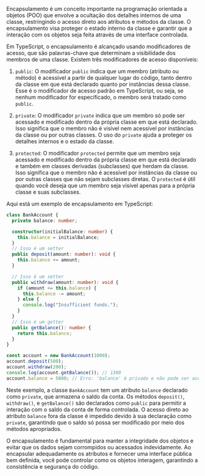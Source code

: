 Encapsulamento é um conceito importante na programação orientada a objetos (POO) que envolve a ocultação dos detalhes internos de uma classe, restringindo o acesso direto aos atributos e métodos da classe. O encapsulamento visa proteger o estado interno da classe e garantir que a interação com os objetos seja feita através de uma interface controlada.

Em TypeScript, o encapsulamento é alcançado usando modificadores de acesso, que são palavras-chave que determinam a visibilidade dos membros de uma classe. Existem três modificadores de acesso disponíveis:

1. `public`: O modificador `public` indica que um membro (atributo ou método) é acessível a partir de qualquer lugar do código, tanto dentro da classe em que está declarado quanto por instâncias dessa classe. Esse é o modificador de acesso padrão em TypeScript, ou seja, se nenhum modificador for especificado, o membro será tratado como `public`.

2. `private`: O modificador `private` indica que um membro só pode ser acessado e modificado dentro da própria classe em que está declarado. Isso significa que o membro não é visível nem acessível por instâncias da classe ou por outras classes. O uso do `private` ajuda a proteger os detalhes internos e o estado da classe.

3. `protected`: O modificador `protected` permite que um membro seja acessado e modificado dentro da própria classe em que está declarado e também em classes derivadas (subclasses) que herdam da classe. Isso significa que o membro não é acessível por instâncias da classe ou por outras classes que não sejam subclasses diretas. O `protected` é útil quando você deseja que um membro seja visível apenas para a própria classe e suas subclasses.

Aqui está um exemplo de encapsulamento em TypeScript:

```typescript
class BankAccount {
  private balance: number;

  constructor(initialBalance: number) {
    this.balance = initialBalance;
  }
  // Isso é um setter
  public deposit(amount: number): void {
    this.balance += amount;
  }

  // Isso é um setter
  public withdraw(amount: number): void {
    if (amount <= this.balance) {
      this.balance -= amount;
    } else {
      console.log("Insufficient funds.");
    }
  }
  // Isso é um getter
  public getBalance(): number {
    return this.balance;
  }
}

const account = new BankAccount(1000);
account.deposit(500);
account.withdraw(200);
console.log(account.getBalance()); // 1300
account.balance = 5000; // Erro: 'balance' é privado e não pode ser acessado externamente
```

Neste exemplo, a classe `BankAccount` tem um atributo `balance` declarado como `private`, que armazena o saldo da conta. Os métodos `deposit()`, `withdraw()`, e `getBalance()` são declarados como `public` para permitir a interação com o saldo da conta de forma controlada. O acesso direto ao atributo `balance` fora da classe é impedido devido à sua declaração como `private`, garantindo que o saldo só possa ser modificado por meio dos métodos apropriados.

O encapsulamento é fundamental para manter a integridade dos objetos e evitar que os dados sejam corrompidos ou acessados indevidamente. Ao encapsular adequadamente os atributos e fornecer uma interface pública bem definida, você pode controlar como os objetos interagem, garantindo a consistência e segurança do código.
